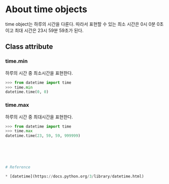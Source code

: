# About time objects

time object는 하루의 시간을 다룬다. 따라서 표현할 수 있는 최소 시간은 0시 0분 0초이고 최대 시간은 23시 59분 59초가 된다. 

## Class attribute

### time.min

하루의 시간 중 최소시간을 표현한다.  

```python
>>> from datetime import time
>>> time.min
datetime.time(0, 0)
```

### time.max

하루의 시간 중 최대시간을 표현한다.

```python
>>> from datetime import time
>>> time.max
datetime.time(23, 59, 59, 999999)






# Reference

* [datetime](https://docs.python.org/3/library/datetime.html)
